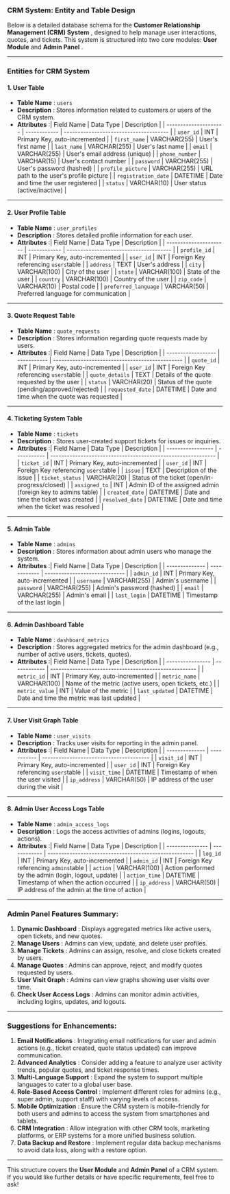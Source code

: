 ### **CRM System: Entity and Table Design**

Below is a detailed database schema for the  **Customer Relationship Management (CRM) System** , designed to help manage user interactions, quotes, and tickets. This system is structured into two core modules: **User Module** and  **Admin Panel** .

---

### **Entities for CRM System**

#### 1. **User Table**

* **Table Name** : `users`
* **Description** : Stores information related to customers or users of the CRM system.
* **Attributes** :| Field Name            | Data Type    | Description                            |
  | --------------------- | ------------ | -------------------------------------- |
  | `user_id`           | INT          | Primary Key, auto-incremented          |
  | `first_name`        | VARCHAR(255) | User's first name                      |
  | `last_name`         | VARCHAR(255) | User's last name                       |
  | `email`             | VARCHAR(255) | User's email address (unique)          |
  | `phone_number`      | VARCHAR(15)  | User's contact number                  |
  | `password`          | VARCHAR(255) | User's password (hashed)               |
  | `profile_picture`   | VARCHAR(255) | URL path to the user's profile picture |
  | `registration_date` | DATETIME     | Date and time the user registered      |
  | `status`            | VARCHAR(10)  | User status (active/inactive)          |

---

#### 2. **User Profile Table**

* **Table Name** : `user_profiles`
* **Description** : Stores detailed profile information for each user.
* **Attributes** :| Field Name             | Data Type    | Description                            |
  | ---------------------- | ------------ | -------------------------------------- |
  | `profile_id`         | INT          | Primary Key, auto-incremented          |
  | `user_id`            | INT          | Foreign Key referencing `users`table |
  | `address`            | TEXT         | User's address                         |
  | `city`               | VARCHAR(100) | City of the user                       |
  | `state`              | VARCHAR(100) | State of the user                      |
  | `country`            | VARCHAR(100) | Country of the user                    |
  | `zip_code`           | VARCHAR(10)  | Postal code                            |
  | `preferred_language` | VARCHAR(50)  | Preferred language for communication   |

---

#### 3. **Quote Request Table**

* **Table Name** : `quote_requests`
* **Description** : Stores information regarding quote requests made by users.
* **Attributes** :| Field Name         | Data Type   | Description                                     |
  | ------------------ | ----------- | ----------------------------------------------- |
  | `quote_id`       | INT         | Primary Key, auto-incremented                   |
  | `user_id`        | INT         | Foreign Key referencing `users`table          |
  | `quote_details`  | TEXT        | Details of the quote requested by the user      |
  | `status`         | VARCHAR(20) | Status of the quote (pending/approved/rejected) |
  | `requested_date` | DATETIME    | Date and time when the quote was requested      |

---

#### 4. **Ticketing System Table**

* **Table Name** : `tickets`
* **Description** : Stores user-created support tickets for issues or inquiries.
* **Attributes** :| Field Name        | Data Type   | Description                                                  |
  | ----------------- | ----------- | ------------------------------------------------------------ |
  | `ticket_id`     | INT         | Primary Key, auto-incremented                                |
  | `user_id`       | INT         | Foreign Key referencing `users`table                       |
  | `issue`         | TEXT        | Description of the issue                                     |
  | `ticket_status` | VARCHAR(20) | Status of the ticket (open/in-progress/closed)               |
  | `assigned_to`   | INT         | Admin ID of the assigned admin (foreign key to admins table) |
  | `created_date`  | DATETIME    | Date and time the ticket was created                         |
  | `resolved_date` | DATETIME    | Date and time when the ticket was resolved                   |

---

#### 5. **Admin Table**

* **Table Name** : `admins`
* **Description** : Stores information about admin users who manage the system.
* **Attributes** :| Field Name     | Data Type    | Description                   |
  | -------------- | ------------ | ----------------------------- |
  | `admin_id`   | INT          | Primary Key, auto-incremented |
  | `username`   | VARCHAR(255) | Admin's username              |
  | `password`   | VARCHAR(255) | Admin's password (hashed)     |
  | `email`      | VARCHAR(255) | Admin's email                 |
  | `last_login` | DATETIME     | Timestamp of the last login   |

---

#### 6. **Admin Dashboard Table**

* **Table Name** : `dashboard_metrics`
* **Description** : Stores aggregated metrics for the admin dashboard (e.g., number of active users, tickets, quotes).
* **Attributes** :| Field Name       | Data Type    | Description                                           |
  | ---------------- | ------------ | ----------------------------------------------------- |
  | `metric_id`    | INT          | Primary Key, auto-incremented                         |
  | `metric_name`  | VARCHAR(100) | Name of the metric (active users, open tickets, etc.) |
  | `metric_value` | INT          | Value of the metric                                   |
  | `last_updated` | DATETIME     | Date and time the metric was last updated             |

---

#### 7. **User Visit Graph Table**

* **Table Name** : `user_visits`
* **Description** : Tracks user visits for reporting in the admin panel.
* **Attributes** :| Field Name     | Data Type   | Description                             |
  | -------------- | ----------- | --------------------------------------- |
  | `visit_id`   | INT         | Primary Key, auto-incremented           |
  | `user_id`    | INT         | Foreign Key referencing `users`table  |
  | `visit_time` | DATETIME    | Timestamp of when the user visited      |
  | `ip_address` | VARCHAR(50) | IP address of the user during the visit |

---

#### 8. **Admin User Access Logs Table**

* **Table Name** : `admin_access_logs`
* **Description** : Logs the access activities of admins (logins, logouts, actions).
* **Attributes** :| Field Name      | Data Type    | Description                                           |
  | --------------- | ------------ | ----------------------------------------------------- |
  | `log_id`      | INT          | Primary Key, auto-incremented                         |
  | `admin_id`    | INT          | Foreign Key referencing `admins`table               |
  | `action`      | VARCHAR(100) | Action performed by the admin (login, logout, update) |
  | `action_time` | DATETIME     | Timestamp of when the action occurred                 |
  | `ip_address`  | VARCHAR(50)  | IP address of the admin at the time of action         |

---

### **Admin Panel Features Summary:**

1. **Dynamic Dashboard** : Displays aggregated metrics like active users, open tickets, and new quotes.
2. **Manage Users** : Admins can view, update, and delete user profiles.
3. **Manage Tickets** : Admins can assign, resolve, and close tickets created by users.
4. **Manage Quotes** : Admins can approve, reject, and modify quotes requested by users.
5. **User Visit Graph** : Admins can view graphs showing user visits over time.
6. **Check User Access Logs** : Admins can monitor admin activities, including logins, updates, and logouts.

---

### **Suggestions for Enhancements:**

1. **Email Notifications** : Integrating email notifications for user and admin actions (e.g., ticket created, quote status updated) can improve communication.
2. **Advanced Analytics** : Consider adding a feature to analyze user activity trends, popular quotes, and ticket response times.
3. **Multi-Language Support** : Expand the system to support multiple languages to cater to a global user base.
4. **Role-Based Access Control** : Implement different roles for admins (e.g., super admin, support staff) with varying levels of access.
5. **Mobile Optimization** : Ensure the CRM system is mobile-friendly for both users and admins to access the system from smartphones and tablets.
6. **CRM Integration** : Allow integration with other CRM tools, marketing platforms, or ERP systems for a more unified business solution.
7. **Data Backup and Restore** : Implement regular data backup mechanisms to avoid data loss, along with a restore option.

---

This structure covers the **User Module** and **Admin Panel** of a CRM system. If you would like further details or have specific requirements, feel free to ask!
